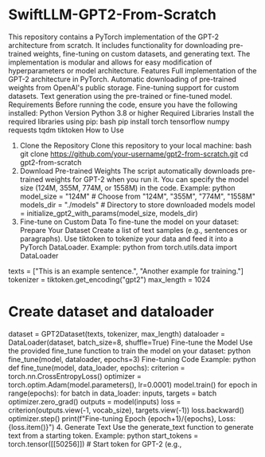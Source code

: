 # SwiftLLM-GPT2-From-Scratch

This repository contains a PyTorch implementation of the GPT-2 architecture from scratch. It includes functionality for downloading pre-trained weights, fine-tuning on custom datasets, and generating text. The implementation is modular and allows for easy modification of hyperparameters or model architecture.
Features
Full implementation of the GPT-2 architecture in PyTorch.
Automatic downloading of pre-trained weights from OpenAI's public storage.
Fine-tuning support for custom datasets.
Text generation using the pre-trained or fine-tuned model.
Requirements
Before running the code, ensure you have the following installed:
Python Version
Python 3.8 or higher
Required Libraries
Install the required libraries using pip:
bash
pip install torch tensorflow numpy requests tqdm tiktoken
How to Use
1. Clone the Repository
Clone this repository to your local machine:
bash
git clone https://github.com/your-username/gpt2-from-scratch.git
cd gpt2-from-scratch
2. Download Pre-trained Weights
The script automatically downloads pre-trained weights for GPT-2 when you run it. You can specify the model size (124M, 355M, 774M, or 1558M) in the code.
Example:
python
model_size = "124M"  # Choose from "124M", "355M", "774M", "1558M"
models_dir = "./models"  # Directory to store downloaded models
model = initialize_gpt2_with_params(model_size, models_dir)
3. Fine-tune on Custom Data
To fine-tune the model on your dataset:
Prepare Your Dataset
Create a list of text samples (e.g., sentences or paragraphs).
Use tiktoken to tokenize your data and feed it into a PyTorch DataLoader.
Example:
python
from torch.utils.data import DataLoader

texts = ["This is an example sentence.", "Another example for training."]
tokenizer = tiktoken.get_encoding("gpt2")
max_length = 1024

# Create dataset and dataloader
dataset = GPT2Dataset(texts, tokenizer, max_length)
dataloader = DataLoader(dataset, batch_size=8, shuffle=True)
Fine-tune the Model
Use the provided fine_tune function to train the model on your dataset:
python
fine_tune(model, dataloader, epochs=3)
Fine-tuning Code Example:
python
def fine_tune(model, data_loader, epochs):
    criterion = torch.nn.CrossEntropyLoss()
    optimizer = torch.optim.Adam(model.parameters(), lr=0.0001)
    model.train()
    for epoch in range(epochs):
        for batch in data_loader:
            inputs, targets = batch
            optimizer.zero_grad()
            outputs = model(inputs)
            loss = criterion(outputs.view(-1, vocab_size), targets.view(-1))
            loss.backward()
            optimizer.step()
        print(f"Fine-tuning Epoch {epoch+1}/{epochs}, Loss: {loss.item()}")
4. Generate Text
Use the generate_text function to generate text from a starting token.
Example:
python
start_tokens = torch.tensor([[50256]])  # Start token for GPT-2 (e.g.,
